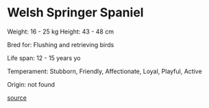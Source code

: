 # Welsh Springer Spaniel

Weight: 16 - 25 kg
Height: 43 - 48 cm

Bred for: Flushing and retrieving birds

Life span: 12 - 15 years yo

Temperament: Stubborn, Friendly, Affectionate, Loyal, Playful, Active

Origin: not found

[source](https://api.thedogapi.com/v1/breeds/254)
